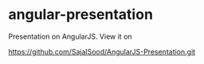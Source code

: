 angular-presentation
====================

Presentation on AngularJS. View it on 

https://github.com/SajalSood/AngularJS-Presentation.git
